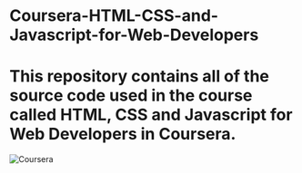 # Coursera-HTML-CSS-and-Javascript-for-Web-Developers
# This repository contains all of the source code used in the course called HTML, CSS and Javascript for Web Developers in Coursera.
![Coursera](https://user-images.githubusercontent.com/74092104/125923830-82da3e21-1a4e-43bc-a52d-e47801a436f8.png)
